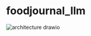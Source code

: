 # foodjournal_llm


![architecture drawio](https://github.com/lab176344/foodjournal_llm/assets/23631821/00e2a55e-8bd3-4d60-a220-bf1606a2768c)
